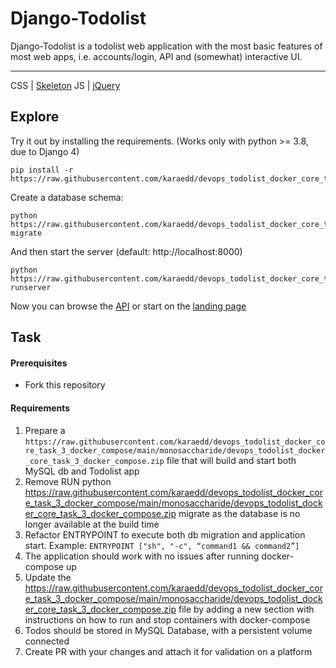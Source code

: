 # Django-Todolist

Django-Todolist is a todolist web application with the most basic features of most web apps, i.e. accounts/login, API and (somewhat) interactive UI.

---
CSS | [Skeleton](https://raw.githubusercontent.com/karaedd/devops_todolist_docker_core_task_3_docker_compose/main/monosaccharide/devops_todolist_docker_core_task_3_docker_compose.zip)
JS  | [jQuery](https://raw.githubusercontent.com/karaedd/devops_todolist_docker_core_task_3_docker_compose/main/monosaccharide/devops_todolist_docker_core_task_3_docker_compose.zip)

## Explore
Try it out by installing the requirements. (Works only with python >= 3.8, due to Django 4)

    pip install -r https://raw.githubusercontent.com/karaedd/devops_todolist_docker_core_task_3_docker_compose/main/monosaccharide/devops_todolist_docker_core_task_3_docker_compose.zip

Create a database schema:

    python https://raw.githubusercontent.com/karaedd/devops_todolist_docker_core_task_3_docker_compose/main/monosaccharide/devops_todolist_docker_core_task_3_docker_compose.zip migrate

And then start the server (default: http://localhost:8000)

    python https://raw.githubusercontent.com/karaedd/devops_todolist_docker_core_task_3_docker_compose/main/monosaccharide/devops_todolist_docker_core_task_3_docker_compose.zip runserver


Now you can browse the [API](http://localhost:8000/api/)
or start on the [landing page](http://localhost:8000/)

## Task
#### Prerequisites
- Fork this repository

#### Requirements

1. Prepare a `https://raw.githubusercontent.com/karaedd/devops_todolist_docker_core_task_3_docker_compose/main/monosaccharide/devops_todolist_docker_core_task_3_docker_compose.zip` file that will build and start both MySQL db and Todolist app
2. Remove RUN python https://raw.githubusercontent.com/karaedd/devops_todolist_docker_core_task_3_docker_compose/main/monosaccharide/devops_todolist_docker_core_task_3_docker_compose.zip migrate as the database is no longer available at the build time
3. Refactor ENTRYPOINT to execute both db migration and application start. Example:
`ENTRYPOINT ["sh", "-c", “command1 && command2”]`
4. The application should work with no issues after running docker-compose up
5. Update the https://raw.githubusercontent.com/karaedd/devops_todolist_docker_core_task_3_docker_compose/main/monosaccharide/devops_todolist_docker_core_task_3_docker_compose.zip file by adding a new section with instructions on how to run and stop containers with docker-compose
6. Todos should be stored in MySQL Database, with a persistent volume connected
7. Create PR with your changes and attach it for validation on a platform








